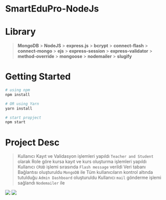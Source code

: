 # SmartEduPro-NodeJs

# Library

> **MongoDB** > **NodeJS** > **express.js** > **bcrypt** > **connect-flash** > **connect-mongo** > **ejs** > **express-session** > **express-validator** > **method-override** > **mongoose** > **nodemailer** > **slugify**

# Getting Started

```bash
# using npm
npm install

# OR using Yarn
yarn install

# start propject
npm start
```

# Project Desc

> Kullanıcı Kayıt ve Validasyon işlemleri yapıldı `Teacher and Student` olarak
> Role göre kursa kayıt ve kurs oluşturma işlemleri yapıldı
> Kullanıcı `CRUD` işlemi sırasında `Flash message` verildi
> Veri tabanı Bağlantısı oluşturuldu `MongoDB` ile
> Tüm kullanıcıların kontrol altında tutulduğu `Admin Dashboard` oluşturuldu
> Kullanıcı `mail` gönderme işlemi sağlandı `Nodemailer` ile

<div class="display:flex, width:200px,height:250px">

<img src='../SmartEduPro-NodeJs/public/images/about_02.jpg'/>

<img src='../SmartEduPro-NodeJs/public/images/about_02.jpg'/>

</div>
